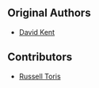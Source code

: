 Original Authors
----------------

 * [David Kent](davidkent@wpi.edu)

Contributors
------------

 * [Russell Toris](rctoris@wpi.edu)
